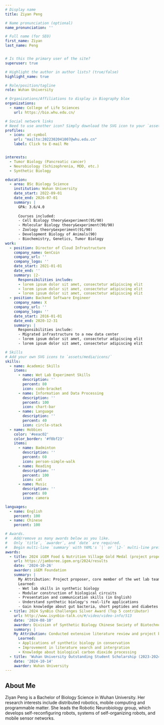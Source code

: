 ```yaml
---
# Display name
title: Ziyan Peng

# Name pronunciation (optional)
name_pronunciation: ''

# Full name (for SEO)
first_name: Ziyan
last_name: Peng


# Is this the primary user of the site?
superuser: true

# Highlight the author in author lists? (true/false)
highlight_name: true

# Role/position/tagline
role: Wuhan University 

# Organizations/Affiliations to display in Biography blox
organizations:
  - name: College of Life Sciences
    url: https://bio.whu.edu.cn/

# Social network links
# Need to use another icon? Simply download the SVG icon to your `assets/media/icons/` folder.
profiles:
  - icon: at-symbol
    url: "mailto:2022302041007@whu.edu.cn"
    label: Click to E-mail Me


interests:
  - Tumor Biology (Pancreatic cancer)
  - Neurobiology (Schizophrenia, MDD, etc.)
  - Synthetic Biology

education:
  - area: BSc Biology Science
    institution: Wuhan University
    date_start: 2022-09-01
    date_end: 2026-07-01
    summary: |
      GPA: 3.6/4.0
      
      Courses included:
      - Cell Biology theory&experiment(95/90)
      - Molecular Biology theory&experiment(90/90)
      - Zoology theory&experiment(91/90)
      - Development Biology of Animals(90)
      - Biochemistry, Genetics, Tumor Biology
work:
  - position: Director of Cloud Infrastructure
    company_name: GenCoin
    company_url: ''
    company_logo: ''
    date_start: 2021-01-01
    date_end: ''
    summary: |2-
      Responsibilities include:
      - lorem ipsum dolor sit amet, consectetur adipiscing elit
      - lorem ipsum dolor sit amet, consectetur adipiscing elit
      - lorem ipsum dolor sit amet, consectetur adipiscing elit
  - position: Backend Software Engineer
    company_name: X
    company_url: ''
    company_logo: ''
    date_start: 2016-01-01
    date_end: 2020-12-31
    summary: |
      Responsibilities include:
      - Migrated infrastructure to a new data center
      - lorem ipsum dolor sit amet, consectetur adipiscing elit
      - lorem ipsum dolor sit amet, consectetur adipiscing elit

# Skills
# Add your own SVG icons to `assets/media/icons/`
skills:
  - name: Academic Skills
    items:
      - name: Wet Lab Experiment Skills
        description: ''
        percent: 80
        icon: code-bracket
      - name: Information and Data Processing
        description: ''
        percent: 100
        icon: chart-bar
      - name: Language
        description: ''
        percent: 40
        icon: circle-stack
  - name: Hobbies
    color: '#eeac02'
    color_border: '#f0bf23'
    items:
      - name: Badminton
        description: ''
        percent: 60
        icon: person-simple-walk
      - name: Reading
        description: ''
        percent: 100
        icon: cat
      - name: Music
        description: ''
        percent: 80
        icon: camera

languages:
  - name: English
    percent: 100
  - name: Chinese
    percent: 100

# Awards.
#   Add/remove as many awards below as you like.
#   Only `title`, `awarder`, and `date` are required.
#   Begin multi-line `summary` with YAML's `|` or `|2-` multi-line prefix and indent 2 spaces below.
awards:
  - title: 2024 iGEM Food & Nutrition Village Gold Medal (project proposer,Top 5 contributor )
    url: https://jamboree.igem.org/2024/results
    date: '2024-10-26'
    awarder: iGEM Foundation
    summary: |
      My Attribution: Project proposer, core member of the wet lab team (responsible for the Adhesion module's experimental design and implementation), project presentation and defense.
      Learned:
      - Wet lab skills in synthetic biology
      - Modular construction of biological circuits
      - Presentation and communication skills (in English)
      - Understand synthetic biology's real-life applications
      - Gain knowledge about gut bacteria, short peptides and diabetes through interviews with professors and doctors   
  - title: 2024 SynBio Challenges Silver Award (Top 5 contributor)
    url: http://www.isynbio-talk.cn/#/video/video-info/513
    date: '2024-08-10'
    awarder: Division of Synthetic Biology Chinese Society of Biotechnology
    summary: |
    My Attribution: Conducted extensive literature review and project background research; Screened carbonic anhydrases for synergistic interaction with urease and identified thermotolerant genes as core optimization tasks; Completed final presentation and defense.
      Learned:
      - Applications of synthetic biology in conservation
      - Improvement in literature search and intergration
      - Knowledge about biological carbon dioxide processing 
  - title: 'Wuhan University Outstanding Student Scholarship (2023-2024)'
    date: '2024-10-14'
    awarder: Wuhan University
---
```


## About Me

Ziyan Peng is a Bachelor of Biology Science in Wuhan University. Her research interests include distributed robotics, mobile computing and programmable matter. She leads the Robotic Neurobiology group, which develops self-reconfiguring robots, systems of self-organizing robots, and mobile sensor networks.

